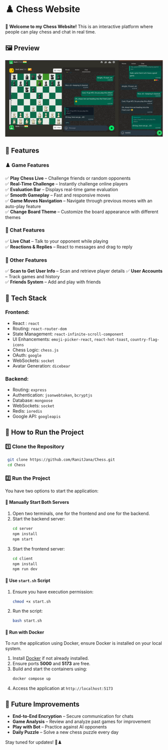 # **♟️ Chess Website**

🚀 **Welcome to my Chess Website!** This is an interactive platform where people can play chess and chat in real time.

## **🖼️ Preview**

<img src="images/6(1).png" width="800">

## **🌟 Features**

### **♟️ Game Features**

✅ **Play Chess Live** – Challenge friends or random opponents  
✅ **Real-Time Challenge** – Instantly challenge online players  
✅ **Evaluation Bar** – Displays real-time game evaluation  
✅ **Smooth Gameplay** – Fast and responsive moves  
✅ **Game Moves Navigation** – Navigate through previous moves with an auto-play feature  
✅ **Change Board Theme** – Customize the board appearance with different themes

### **💬 Chat Features**

✅ **Live Chat** – Talk to your opponent while playing  
✅ **Reactions & Replies** – React to messages and drag to reply

### **👤 Other Features**

✅ **Scan to Get User Info** – Scan and retrieve player details
✅ **User Accounts** – Track games and history  
✅ **Friends System** – Add and play with friends

## **🥧 Tech Stack**

### **Frontend:**

- React : `react`
- Routing: `react-router-dom`
- State Management: `react-infinite-scroll-component`
- UI Enhancements: `emoji-picker-react`, `react-hot-toast`, `country-flag-icons`
- Chess Logic: `chess.js`
- OAuth: `google`
- WebSockets: `socket`
- Avatar Generation: `dicebear`

### **Backend:**

- Routing: `express`
- Authentication: `jsonwebtoken`, `bcryptjs`
- Database: `mongoose`
- WebSockets: `socket`
- Redis: `ioredis`
- Google API: `googleapis`

## **📌 How to Run the Project**

### **1️⃣ Clone the Repository**

```sh
 git clone https://github.com/RanitJana/Chess.git
 cd Chess
```

### **2️⃣ Run the Project**

You have two options to start the application:

#### **🔹 Manually Start Both Servers**

1. Open two terminals, one for the frontend and one for the backend.
2. Start the backend server:
   ```sh
   cd server
   npm install
   npm start
   ```
3. Start the frontend server:
   ```sh
   cd client
   npm install
   npm run dev
   ```

#### **🔹 Use `start.sh` Script**

1. Ensure you have execution permission:
   ```sh
   chmod +x start.sh
   ```
2. Run the script:
   ```sh
   bash start.sh
   ```

#### **🔹 Run with Docker**

To run the application using Docker, ensure Docker is installed on your local system.

1. Install [Docker](https://www.docker.com/) if not already installed.
2. Ensure ports **5000** and **5173** are free.
3. Build and start the containers using:
   ```sh
   docker compose up
   ```
4. Access the application at `http://localhost:5173`

## **🔮 Future Improvements**

- **End-to-End Encryption** – Secure communication for chats
- **Game Analysis** – Review and analyze past games for improvement
- **Play with Bot** – Practice against AI opponents
- **Daily Puzzle** – Solve a new chess puzzle every day

Stay tuned for updates! 🚀♟️
